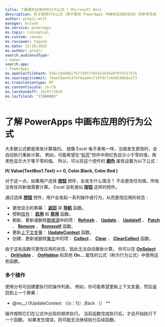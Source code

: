 ```yaml
---
title: 了解画布应用中的行为公式 | Microsoft Docs
description: 有关使用行为公式（用于更改 PowerApps 中画布应用的状态）的参考信息
author: gregli-msft
manager: kvivek
ms.service: powerapps
ms.topic: conceptual
ms.custom: canvas
ms.reviewer: tapanm
ms.date: 11/10/2015
ms.author: gregli
search.audienceType:
- maker
search.app:
- PowerApps
ms.openlocfilehash: 546c19dd0bc767758fcf854e383be0f075717525
ms.sourcegitcommit: 7dae19a44247ef6aad4c718fdc7c68d298b0a1f3
ms.translationtype: MT
ms.contentlocale: zh-CN
ms.lasthandoff: 10/07/2019
ms.locfileid: "71988003"
---
```

# <a name="understand-behavior-formulas-for-canvas-apps-in-powerapps"></a>了解 PowerApps 中画布应用的行为公式

大多数公式都是用来计算值的。  就像 Excel 电子表格一样，当值发生更改时，会自动执行重新计算。  例如，可能希望在“[标签](controls/control-text-box.md)”控件中用红色显示小于零的值，用黑色显示大于等于零的值。 所以，可以将这个控件的 **[颜色](controls/properties-color-border.md)** 属性设置为以下公式：

**If( Value(TextBox1.Text) >= 0, Color.Black, Color.Red )**

对于这一点，如果用户选择 **[按钮](controls/control-button.md)** 控件，会发生什么情况？  不会更改任何值，所有没有任何新值需要计算。 Excel 没有类似 **[按钮](controls/control-button.md)** 这样的控件。  

通过选择 **[按钮](controls/control-button.md)** 控件，用户会发起一系列操作或行为，从而更改应用的状态：

* 更改显示的屏幕： **[返回](functions/function-navigate.md)** 并 **[导航](functions/function-navigate.md)** 函数。
* 控制[信号](functions/signals.md)： **[启用](functions/function-enable-disable.md)** 和 **[禁用](functions/function-enable-disable.md)** 函数。
* 刷新、更新或删除[数据源](working-with-data-sources.md)中的项： **[Refresh](functions/function-refresh.md)** 、 **[Update](functions/function-update-updateif.md)** 、 **[UpdateIf](functions/function-update-updateif.md)** 、 **[Patch](functions/function-patch.md)** 、 **[Remove](functions/function-remove-removeif.md)** 、 **[RemoveIf](functions/function-remove-removeif.md)** 函数。
* 更新[上下文变量](working-with-variables.md#use-a-context-variable)： **[UpdateContext](functions/function-updatecontext.md)** 函数。
* 创建、更新或删除[集合](working-with-data-sources.md#collections)中的项： **[Collect](functions/function-clear-collect-clearcollect.md)** 、 **[Clear](functions/function-clear-collect-clearcollect.md)** 、 **[ClearCollect](functions/function-clear-collect-clearcollect.md)** 函数。

由于这些函数可更改应用的状态，因此无法自动重新计算。 你可以在 **[OnSelect](controls/properties-core.md)** 、 **[OnVisible](controls/control-screen.md)** 、 **[OnHidden](controls/control-screen.md)** 和其他 **On...** 属性的公式（称为行为公式）中使用这些函数。

### <a name="more-than-one-action"></a>多个操作
使用分号可创建要执行的操作列表。 例如，你可能希望更新上下文变量，然后返回到上一个屏幕：

* @no__t 0UpdateContext （{x：1}）;Back （） **

操作按照它们在公式中出现的顺序执行。  当前函数完成执行后，才会开始执行下一个函数。 如果发生错误，则可能无法继续执行后续函数。

